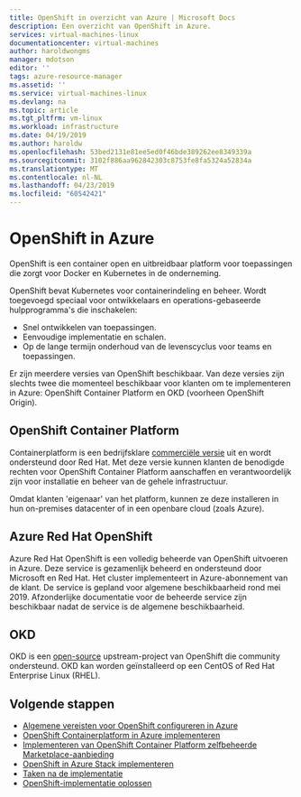 ```yaml
---
title: OpenShift in overzicht van Azure | Microsoft Docs
description: Een overzicht van OpenShift in Azure.
services: virtual-machines-linux
documentationcenter: virtual-machines
author: haroldwongms
manager: mdotson
editor: ''
tags: azure-resource-manager
ms.assetid: ''
ms.service: virtual-machines-linux
ms.devlang: na
ms.topic: article
ms.tgt_pltfrm: vm-linux
ms.workload: infrastructure
ms.date: 04/19/2019
ms.author: haroldw
ms.openlocfilehash: 53bed2131e81ee5ed0f46bde389262ee8349339a
ms.sourcegitcommit: 3102f886aa962842303c8753fe8fa5324a52834a
ms.translationtype: MT
ms.contentlocale: nl-NL
ms.lasthandoff: 04/23/2019
ms.locfileid: "60542421"
---
```

# <a name="openshift-in-azure"></a>OpenShift in Azure

OpenShift is een container open en uitbreidbaar platform voor toepassingen die zorgt voor Docker en Kubernetes in de onderneming.  

OpenShift bevat Kubernetes voor containerindeling en beheer. Wordt toegevoegd speciaal voor ontwikkelaars en operations-gebaseerde hulpprogramma's die inschakelen:

- Snel ontwikkelen van toepassingen.
- Eenvoudige implementatie en schalen.
- Op de lange termijn onderhoud van de levenscyclus voor teams en toepassingen.

Er zijn meerdere versies van OpenShift beschikbaar.  Van deze versies zijn slechts twee die momenteel beschikbaar voor klanten om te implementeren in Azure: OpenShift Container Platform en OKD (voorheen OpenShift Origin).

## <a name="openshift-container-platform"></a>OpenShift Container Platform

Containerplatform is een bedrijfsklare [commerciële versie](https://www.openshift.com) uit en wordt ondersteund door Red Hat. Met deze versie kunnen klanten de benodigde rechten voor OpenShift Container Platform aanschaffen en verantwoordelijk zijn voor installatie en beheer van de gehele infrastructuur.

Omdat klanten 'eigenaar' van het platform, kunnen ze deze installeren in hun on-premises datacenter of in een openbare cloud (zoals Azure).

## <a name="azure-red-hat-openshift"></a>Azure Red Hat OpenShift

Azure Red Hat OpenShift is een volledig beheerde van OpenShift uitvoeren in Azure. Deze service is gezamenlijk beheerd en ondersteund door Microsoft en Red Hat. Het cluster implementeert in Azure-abonnement van de klant. De service is gepland voor algemene beschikbaarheid rond mei 2019. Afzonderlijke documentatie voor de beheerde service zijn beschikbaar nadat de service is de algemene beschikbaarheid.

## <a name="okd"></a>OKD

OKD is een [open-source](https://www.okd.io/) upstream-project van OpenShift die community ondersteund. OKD kan worden geïnstalleerd op een CentOS of Red Hat Enterprise Linux (RHEL).

## <a name="next-steps"></a>Volgende stappen

- [Algemene vereisten voor OpenShift configureren in Azure](./openshift-prerequisites.md)
- [OpenShift Containerplatform in Azure implementeren](./openshift-container-platform.md)
- [Implementeren van OpenShift Container Platform zelfbeheerde Marketplace-aanbieding](./openshift-marketplace-self-managed.md)
- [OpenShift in Azure Stack implementeren](./openshift-azure-stack.md)
- [Taken na de implementatie](./openshift-post-deployment.md)
- [OpenShift-implementatie oplossen](./openshift-troubleshooting.md)
